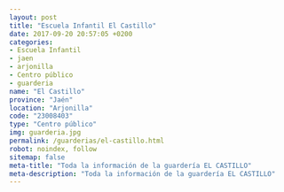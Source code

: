 ```yaml
---
layout: post
title: "Escuela Infantil El Castillo"
date: 2017-09-20 20:57:05 +0200
categories:
- Escuela Infantil
- jaen
- arjonilla
- Centro público
- guarderia
name: "El Castillo"
province: "Jaén"
location: "Arjonilla"
code: "23008403"
type: "Centro público"
img: guarderia.jpg
permalink: /guarderias/el-castillo.html
robot: noindex, follow
sitemap: false
meta-title: "Toda la información de la guardería EL CASTILLO"
meta-description: "Toda la información de la guardería EL CASTILLO"
---
```

